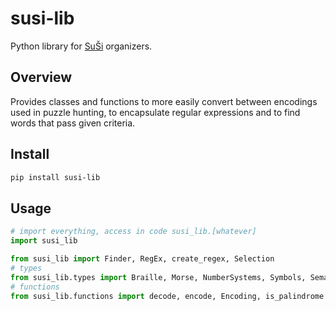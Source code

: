 # susi-lib

Python library for [SuŠi](https://susi.trojsten.sk) organizers.

## Overview

Provides classes and functions to more easily convert between
encodings used in puzzle hunting, to encapsulate regular expressions and to
find words that pass given criteria.

## Install

```bash
pip install susi-lib
```

## Usage

```python
# import everything, access in code susi_lib.[whatever]
import susi_lib
```

```python
from susi_lib import Finder, RegEx, create_regex, Selection
# types
from susi_lib.types import Braille, Morse, NumberSystems, Symbols, Semaphore
# functions
from susi_lib.functions import decode, encode, Encoding, is_palindrome
```
